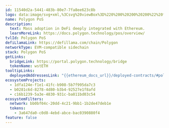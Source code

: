 ```yaml
---
id: 11540d2a-5441-483b-80e7-7fa8ee623c8b
logo: data:image/svg+xml,%3Csvg%20viewBox%3D%220%200%20200%20200%22%20fill%3D%22none%22%20xmlns%3D%22http%3A%2F%2Fwww.w3.org%2F2000%2Fsvg%22%3E%0A%3Cpath%20d%3D%22M126.734%2083.2586C125.732%2082.6818%20124.597%2082.3782%20123.441%2082.3782C122.285%2082.3782%20121.149%2082.6818%20120.147%2083.2586L105.037%2092.2542L94.7694%2098.1209L79.6589%20107.117C78.6573%20107.694%2077.5216%20107.997%2076.3656%20107.997C75.2096%20107.997%2074.074%20107.694%2073.0724%20107.117L61.0615%20100.077C60.0759%2099.4885%2059.2564%2098.6593%2058.6802%2097.6671C58.104%2096.6748%2057.7902%2095.5523%2057.7682%2094.4053V80.5208C57.7491%2079.3655%2058.0456%2078.2269%2058.6259%2077.2276C59.2062%2076.2283%2060.0483%2075.4061%2061.0615%2074.8496L72.8787%2068.005C73.8803%2067.4282%2075.016%2067.1246%2076.172%2067.1246C77.328%2067.1246%2078.4637%2067.4282%2079.4653%2068.005L91.2825%2074.8496C92.268%2075.4377%2093.0875%2076.267%2093.6636%2077.2592C94.2398%2078.2514%2094.5536%2079.3738%2094.5756%2080.5208V89.5165L104.843%2083.4541V74.4583C104.862%2073.3031%20104.566%2072.1645%20103.985%2071.1652C103.405%2070.1659%20102.563%2069.3437%20101.55%2068.7871L79.6589%2055.8804C78.6573%2055.3036%2077.5216%2055%2076.3656%2055C75.2096%2055%2074.074%2055.3036%2073.0724%2055.8804L50.7941%2068.7873C49.781%2069.3438%2048.9389%2070.166%2048.3586%2071.1653C47.7783%2072.1646%2047.4817%2073.3031%2047.5009%2074.4583V100.468C47.4817%20101.623%2047.7783%20102.761%2048.3586%20103.761C48.9389%20104.76%2049.781%20105.582%2050.7942%20106.139L73.0724%20119.046C74.074%20119.622%2075.2097%20119.926%2076.3657%20119.926C77.5217%20119.926%2078.6574%20119.622%2079.6589%20119.046L94.7695%20110.245L105.037%20104.183L120.147%2095.3831C121.149%2094.8063%20122.285%2094.5027%20123.441%2094.5027C124.597%2094.5027%20125.732%2094.8063%20126.734%2095.3831L138.551%20102.228C139.537%20102.816%20140.356%20103.645%20140.932%20104.637C141.508%20105.629%20141.822%20106.752%20141.844%20107.899V121.784C141.863%20122.939%20141.567%20124.077%20140.987%20125.077C140.406%20126.076%20139.564%20126.898%20138.551%20127.455L126.734%20134.495C125.732%20135.072%20124.597%20135.375%20123.441%20135.375C122.285%20135.375%20121.149%20135.072%20120.147%20134.495L108.33%20127.65C107.345%20127.062%20106.525%20126.233%20105.949%20125.241C105.373%20124.248%20105.059%20123.126%20105.037%20121.979V112.983L94.7695%20119.046V128.041C94.7503%20129.197%2095.0468%20130.335%2095.6271%20131.334C96.2074%20132.334%2097.0495%20133.156%2098.0626%20133.713L120.341%20146.62C121.342%20147.196%20122.478%20147.5%20123.634%20147.5C124.79%20147.5%20125.926%20147.196%20126.927%20146.62L149.206%20133.713C150.191%20133.124%20151.011%20132.295%20151.587%20131.303C152.163%20130.311%20152.477%20129.188%20152.499%20128.041V102.032C152.518%20100.877%20152.222%2099.7383%20151.641%2098.739C151.061%2097.7397%20150.219%2096.9175%20149.206%2096.361L126.734%2083.2586Z%22%20fill%3D%22%237B3FE4%22%2F%3E%0A%3Cg%20filter%3D%22url(%23filter0_f_16862_5491)%22%3E%0A%3Cpath%20d%3D%22M116.734%2083.2586C115.732%2082.6818%20114.597%2082.3782%20113.441%2082.3782C112.285%2082.3782%20111.149%2082.6818%20110.147%2083.2586L95.0367%2092.2542L84.7694%2098.1209L69.6589%20107.117C68.6573%20107.694%2067.5216%20107.997%2066.3656%20107.997C65.2096%20107.997%2064.074%20107.694%2063.0724%20107.117L51.0615%20100.077C50.0759%2099.4886%2049.2564%2098.6593%2048.6802%2097.6671C48.104%2096.6748%2047.7902%2095.5523%2047.7682%2094.4053V80.5208C47.7491%2079.3655%2048.0456%2078.2269%2048.6259%2077.2276C49.2062%2076.2283%2050.0483%2075.4061%2051.0615%2074.8496L62.8787%2068.005C63.8803%2067.4282%2065.016%2067.1246%2066.172%2067.1246C67.328%2067.1246%2068.4637%2067.4282%2069.4654%2068.005L81.2825%2074.8496C82.268%2075.4377%2083.0875%2076.267%2083.6636%2077.2592C84.2398%2078.2514%2084.5536%2079.3738%2084.5756%2080.5208V89.5165L94.8429%2083.4541V74.4583C94.8621%2073.3031%2094.5656%2072.1645%2093.9853%2071.1652C93.4051%2070.1659%2092.563%2069.3437%2091.5498%2068.7871L69.6589%2055.8804C68.6573%2055.3036%2067.5216%2055%2066.3656%2055C65.2096%2055%2064.074%2055.3036%2063.0724%2055.8804L40.7941%2068.7873C39.781%2069.3438%2038.9389%2070.166%2038.3586%2071.1653C37.7783%2072.1646%2037.4817%2073.3031%2037.5009%2074.4583V100.468C37.4817%20101.623%2037.7783%20102.761%2038.3586%20103.761C38.9389%20104.76%2039.781%20105.582%2040.7942%20106.139L63.0724%20119.046C64.074%20119.623%2065.2097%20119.926%2066.3657%20119.926C67.5217%20119.926%2068.6574%20119.623%2069.6589%20119.046L84.7695%20110.245L95.0368%20104.183L110.147%2095.3831C111.149%2094.8063%20112.285%2094.5027%20113.441%2094.5027C114.597%2094.5027%20115.732%2094.8063%20116.734%2095.3831L128.551%20102.228C129.537%20102.816%20130.356%20103.645%20130.932%20104.637C131.508%20105.629%20131.822%20106.752%20131.844%20107.899V121.784C131.863%20122.939%20131.567%20124.077%20130.987%20125.077C130.406%20126.076%20129.564%20126.898%20128.551%20127.455L116.734%20134.495C115.732%20135.072%20114.597%20135.375%20113.441%20135.375C112.285%20135.375%20111.149%20135.072%20110.147%20134.495L98.3302%20127.65C97.3446%20127.062%2096.525%20126.233%2095.9488%20125.241C95.3726%20124.248%2095.0588%20123.126%2095.0368%20121.979V112.983L84.7695%20119.046V128.041C84.7503%20129.197%2085.0468%20130.335%2085.6271%20131.334C86.2074%20132.334%2087.0495%20133.156%2088.0626%20133.713L110.341%20146.62C111.342%20147.196%20112.478%20147.5%20113.634%20147.5C114.79%20147.5%20115.926%20147.196%20116.927%20146.62L139.206%20133.713C140.191%20133.124%20141.011%20132.295%20141.587%20131.303C142.163%20130.311%20142.477%20129.188%20142.499%20128.041V102.032C142.518%20100.877%20142.222%2099.7383%20141.641%2098.739C141.061%2097.7397%20140.219%2096.9175%20139.206%2096.361L116.734%2083.2586Z%22%20fill%3D%22%237B3FE4%22%20fill-opacity%3D%220.51%22%2F%3E%0A%3C%2Fg%3E%0A%3Cdefs%3E%0A%3Cfilter%20id%3D%22filter0_f_16862_5491%22%20x%3D%2223.5%22%20y%3D%2241%22%20width%3D%22133%22%20height%3D%22120.5%22%20filterUnits%3D%22userSpaceOnUse%22%20color-interpolation-filters%3D%22sRGB%22%3E%0A%3CfeFlood%20flood-opacity%3D%220%22%20result%3D%22BackgroundImageFix%22%2F%3E%0A%3CfeBlend%20mode%3D%22normal%22%20in%3D%22SourceGraphic%22%20in2%3D%22BackgroundImageFix%22%20result%3D%22shape%22%2F%3E%0A%3CfeGaussianBlur%20stdDeviation%3D%227%22%20result%3D%22effect1_foregroundBlur_16862_5491%22%2F%3E%0A%3C%2Ffilter%3E%0A%3C%2Fdefs%3E%0A%3C%2Fsvg%3E%0A
name: Polygon PoS
description:
  text: Mass adoption in DeFi deeply integrated with Ethereum.
  learnMoreLink: https://docs.polygon.technology/pos/overview/
tvlId: Polygon PoS
defiLlamaLink: https://defillama.com/chain/Polygon
networkType: EVM-compatible sidechain
stack: Polygon PoS
getLinks:
  bridgeLink: https://portal.polygon.technology/bridge
  tokenName: wstETH
tooltipLinks:
  deployedAddressesLink: "{{ethereum_docs_url}}/deployed-contracts/#polygon-pos"
ecosystemProjects:
  - 1dfa124e-f1e1-41fc-b908-5b7f995da7c3
  - b0281c6d-8278-4d80-b3b4-92527e1f8afd
  - c16b1239-5a3e-4830-931c-ba811bd03c54
ecosystemFilters:
  network: bb0bf04c-20dd-4c21-9bb1-1b2de47deb1e
  tokens:
    - 3a647da0-c0d8-4ebd-abce-bac0390880f4
feature: false
---
```

